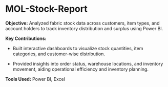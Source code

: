 # MOL-Stock-Report

**Objective:** Analyzed fabric stock data across customers, item types, and account holders to track inventory distribution and surplus using Power BI.

**Key Contributions:**

- Built interactive dashboards to visualize stock quantities, item categories, and customer-wise distribution.

- Provided insights into order status, warehouse locations, and inventory movement, aiding operational efficiency and inventory planning.

**Tools Used:** Power BI, Excel
